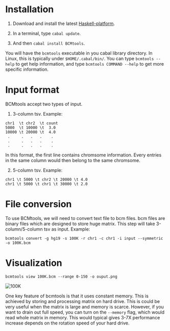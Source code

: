 Installation
============

1. Download and install the latest [Haskell-platform](https://www.haskell.org/platform/).

2. In a terminal, type `cabal update`.

3. And then `cabal install BCMtools`.

You will have the `bcmtools` executable in you cabal library directory. In Linux, this is typically under `$HOME/.cabal/bin/`. You can type `bcmtools --help` to get help information, and type `bcmtools COMMAND --help` to get more specific information.

Input format
============

BCMtools accept two types of input.

1. 3-column tsv. Example:

```
chr1  \t chr2  \t count
5000  \t 10000 \t  3.0
10000 \t 20000 \t  4.0
 .     .   .   .    .
 .     .   .   .    .
 .     .   .   .    .
```

In this format, the first line contains chromsome information. Every entries in the same column would then belong to the same chromsome.

2. 5-column tsv. Example:

```
chr1 \t 5000 \t chr2 \t 20000 \t 4.0
chr1 \t 5000 \t chr1 \t 30000 \t 2.0
```

File conversion
===============

To use BCMtools, we will need to convert text file to bcm files. bcm files are binary files which are designed to store huge matrix. This step will take 3-column/5-column tsv as input. Example:

``bcmtools convert -g hg19 -s 100K -r chr1 -c chr1 -i input --symmetric -o 100K.bcm``

Visualization
=============

``bcmtools view 100K.bcm --range 0-150 -o ouput.png``

![100K](example/GM12878_100K.png)

One key feature of bcmtools is that it uses constant memory. This is achieved by storing and processing matrix on hard drive. This is could be very useful when the matrix is large and memory is scarce. However, if you want to drain out full speed, you can turn on the `--memory` flag, which would read whole matrix in memory. This would typical gives 3-7X performance increase depends on the rotation speed of your hard drive.
